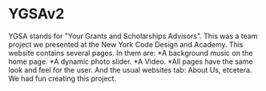 # YGSAv2
YGSA stands for "Your Grants and Scholarships Advisors". This was a team project we presented at the New York Code Design and Academy. 
This website contains several pages. In them are:
*A background music on the home page.
*A dynamic photo slider.
*A Video.
*All pages have the same look and feel for the user.
And the usual websites tab: About Us, etcetera. We had fun creating this project.
